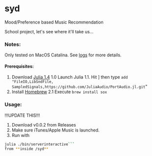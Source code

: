 # syd

Mood/Preference based Music Recommendation

School project, let's see where it'll take us...

### Notes:

Only tested on MacOS Catalina.
See [logs](/logs) for more details.

#### Prerequisites:

1. Download [Julia 1.4](https://julialang.org/downloads/)
    1.0  Launch Julia
    1.1. Hit ] then type `add "FileIO,LibSndFile, SampledSignals,https://github.com/JuliaAudio/PortAudio.jl.git`"
2. Install [Homebrew](https://brew.sh)
    2.1  Execute `brew install sox`

### Usage:

!!!UPDATE THIS!!!
1. Download v0.0.2 from Releases
2. Make sure iTunes/Apple Music is launched.
3. Run with 
```bash
julia ./bin/serverinteractive```
from **inside /syd**
